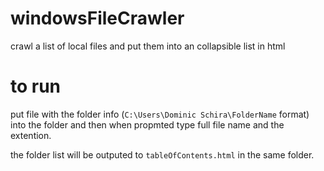 # windowsFileCrawler
crawl a list of local files and put them into an collapsible list in html


# to run
put file with the folder info (`C:\Users\Dominic Schira\FolderName` format) into the folder and then when propmted type full file name and the extention. 

the folder list will be outputed to `tableOfContents.html` in the same folder.
